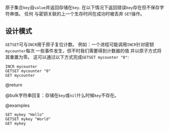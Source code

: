 原子集合`key`自`value`并返回存储在`key`.
在以下情况下返回错误`key`存在但不保存字符串值。 任何
与密钥关联的上一个生存时间在成功时被丢弃
`SET`操作。

## 设计模式

`GETSET`可与`INCR`用于原子复位计数。
例如：一个进程可能调用`INCR`针对密钥`mycounter`每次
一些事件发生，但不时我们需要得到计数器的值
并以原子方式将其重置为零。
这可以通过以下方式完成`GETSET mycounter "0"`:

```cli
INCR mycounter
GETSET mycounter "0"
GET mycounter
```

@return

@bulk字符串回复：存储在`key`或`nil`什么时候`key`不存在。

@examples

```cli
SET mykey "Hello"
GETSET mykey "World"
GET mykey
```
